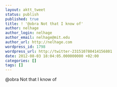 ```yaml
---
layout: aktt_tweet
status: publish
published: true
title: ! '@obra Not that I know of'
author: nelhage
author_login: nelhage
author_email: nelhage@mit.edu
author_url: http://nelhage.com
wordpress_id: 1798
wordpress_url: http://twitter-231510780414156801
date: 2012-08-03 18:04:05.000000000 +02:00
categories: []
tags: []
---
```

@obra Not that I know of
